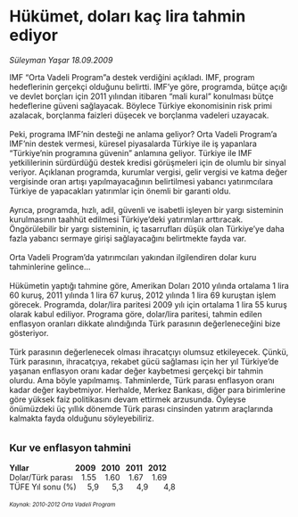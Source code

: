 # Hükümet, doları kaç lira tahmin ediyor

*Süleyman Yaşar 18.09.2009*

<div class="taraf_structure_2col_1zq">
<div class="margen_n">



 <p>IMF “Orta Vadeli Program”a destek verdiğini açıkladı. IMF, program hedeflerinin gerçekçi olduğunu belirtti. IMF’ye göre, programda, bütçe açığı ve devlet borçları için 2011 yılından itibaren “mali kural” konulması bütçe hedeflerine güveni sağlayacak. Böylece Türkiye ekonomisinin risk primi azalacak, borçlanma faizleri düşecek ve borçlanma vadeleri uzayacak. <br/><br/>Peki, programa IMF’nin desteği ne anlama geliyor? Orta Vadeli Program’a IMF’nin destek vermesi, küresel piyasalarda Türkiye ile iş yapanlara “Türkiye’nin programına güvenin” anlamına geliyor. Türkiye ile IMF yetkililerinin sürdürdüğü destek kredisi görüşmeleri için de olumlu bir sinyal veriyor. Açıklanan programda, kurumlar vergisi, gelir vergisi ve katma değer vergisinde oran artışı yapılmayacağının belirtilmesi yabancı yatırımcılara Türkiye de yapacakları yatırımlar için önemli bir garanti oldu. <br/><br/>Ayrıca, programda, hızlı, adil, güvenli ve isabetli işleyen bir yargı sisteminin kurulmasının taahhüt edilmesi Türkiye’deki yatırımları arttıracak. Öngörülebilir bir yargı sisteminin, iç tasarrufları düşük olan Türkiye’ye daha fazla yabancı sermaye girişi sağlayacağını belirtmekte fayda var. <br/><br/>Orta Vadeli Program’da yatırımcıları yakından ilgilendiren dolar kuru tahminlerine gelince... <br/><br/>Hükümetin yaptığı tahmine göre, Amerikan Doları 2010 yılında ortalama 1 lira 60 kuruş, 2011 yılında 1 lira 67 kuruş, 2012 yılında 1 lira 69 kuruştan işlem görecek. Programda, dolar/lira paritesi 2009 yılı için ortalama 1 lira 55 kuruş olarak kabul ediliyor. Programa göre, dolar/lira paritesi, tahmin edilen enflasyon oranları dikkate alındığında Türk parasının değerleneceğini bize gösteriyor. <br/><br/>Türk parasının değerlenecek olması ihracatçıyı olumsuz etkileyecek. Çünkü, Türk parasının, ihracatçıya, rekabet gücü sağlaması için her yıl Türkiye’de yaşanan enflasyon oranı kadar değer kaybetmesi gerçekçi bir tahmin olurdu. Ama böyle yapılmamış. Tahminlerde, Türk parası enflasyon oranı kadar değer kaybetmiyor. Herhalde, Merkez Bankası, diğer para birimlerine göre yüksek faiz politikasını devam ettirmek arzusunda. Öyleyse önümüzdeki üç yıllık dönemde Türk parası cinsinden yatırım araçlarında kalmakta fayda olduğunu söyleyebiliriz.<b> <br/></b><b><br/><br/><font size="4">Kur ve enflasyon tahmini</font></b><u></u><b> <br/><br/>Yıllar                         2009   2010   2011   2012</b> <br/>Dolar/Türk parası    1.55    1.60    1.67    1.69 <br/>TÜFE Yıl sonu (%)     5,9      5,3      4,9       4,8<i> <br/><br/><font size="1">Kaynak: 2010-2012 Orta Vadeli Program</font> </i></p>
<br/>
<br/>
<br/>



<br/>


<div id="taraf_not">
</div>

</div>


</div>
